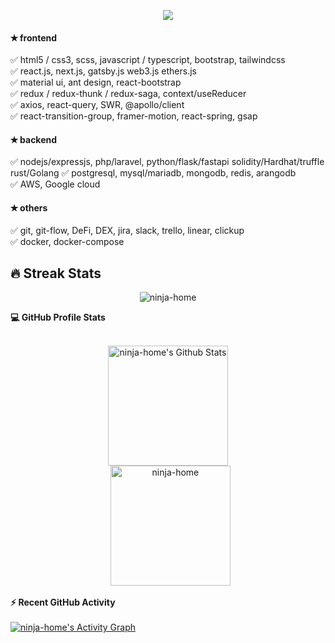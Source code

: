 <p align="center">
  <a href="https://github.com/DenverCoder1/readme-typing-svg"><img src="https://readme-typing-svg.herokuapp.com?lines=Hi+%F0%9F%91%8B+there!;Senior+Software+Engineer;&center=true&width=500&height=50"></a>
</p>
  
#### &#10029; frontend  
  &#9989; html5 / css3, scss, javascript / typescript, bootstrap, tailwindcss  
  &#9989; react.js, next.js, gatsby.js web3.js ethers.js  
  &#9989; material ui, ant design, react-bootstrap  
  &#9989; redux / redux-thunk / redux-saga, context/useReducer  
  &#9989; axios, react-query, SWR, @apollo/client  
  &#9989; react-transition-group, framer-motion, react-spring, gsap
#### &#10029; backend
  &#9989; nodejs/expressjs, php/laravel, python/flask/fastapi solidity/Hardhat/truffle rust/Golang
  &#9989; postgresql, mysql/mariadb, mongodb, redis, arangodb  
  &#9989; AWS, Google cloud
#### &#10029; others
  &#9989; git, git-flow, DeFi, DEX, jira, slack, trello, linear, clickup  
  &#9989; docker, docker-compose

## 🔥 Streak Stats

<p align="center"><img src="https://github-readme-streak-stats.herokuapp.com/?user=ninja-home&theme=algolia" alt="ninja-home" /></p>

<summary><b>💻 GitHub Profile Stats</b></summary>
  <br/>
  <p align="center">
    <a href="https://github.com/anuraghazra/github-readme-stats"><img alt="ninja-home's Github Stats" src="https://github-readme-stats.vercel.app/api?username=ninja-home&show_icons=true&count_private=true&theme=algolia" height="192px"/></a>
<br/>
  &nbsp;
	  <img src="https://github-readme-stats.vercel.app/api/top-langs?username=ninja-home&langs_count=10&show_icons=true&locale=en&layout=compact&theme=algolia" alt="ninja-home" height="192px"/>
  <br/>
  <summary><b>⚡ Recent GitHub Activity</b></summary>
  <br/>
   <a href="https://github.com/ninja-home"><img alt="ninja-home's Activity Graph" src="https://activity-graph.herokuapp.com/graph?username=ninja-home&custom_title=ninja-home's%20Contribution%20Graph&theme=react-dark" /></a>
  <br/>
